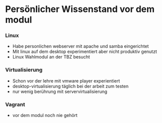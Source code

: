 # Persönlicher Wissenstand vor dem modul
### Linux
* Habe personlichen webserver mit apache und samba eingerichtet 
* Mit linux auf dem desktop experimentiert aber nicht produktiv genutzt
* Linux Wahlmodul an der TBZ besucht

### Virtualisierung
* Schon vor der lehre mit vmware player experientiert
* desktop-virtualisierung täglich bei der arbeit zum testen
* nur wenig berührung mit servervirtualisierung

### Vagrant
* vor dem modul noch nie gehört


